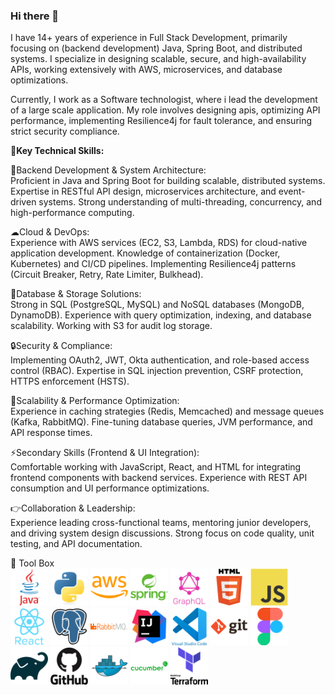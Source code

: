 ### Hi there 👋

I have 14+ years of experience in Full Stack Development, primarily focusing on (backend development) Java, Spring Boot, and distributed systems. I specialize in designing scalable, secure, and high-availability APIs, working extensively with AWS, microservices, and database optimizations.

Currently, I work as a Software technologist, where i lead the development of a large scale application. My role involves designing apis, optimizing API performance, implementing Resilience4j for fault tolerance, and ensuring strict security compliance.

📌**Key Technical Skills:**<br>

🚩Backend Development & System Architecture:<br>
Proficient in Java and Spring Boot for building scalable, distributed systems.
Expertise in RESTful API design, microservices architecture, and event-driven systems.
Strong understanding of multi-threading, concurrency, and high-performance computing.

☁Cloud & DevOps:<br>
Experience with AWS services (EC2, S3, Lambda, RDS) for cloud-native application development.
Knowledge of containerization (Docker, Kubernetes) and CI/CD pipelines.
Implementing Resilience4j patterns (Circuit Breaker, Retry, Rate Limiter, Bulkhead).

🧱Database & Storage Solutions:<br>
Strong in SQL (PostgreSQL, MySQL) and NoSQL databases (MongoDB, DynamoDB).
Experience with query optimization, indexing, and database scalability.
Working with S3 for audit log storage.

🔒Security & Compliance:<br>
Implementing OAuth2, JWT, Okta authentication, and role-based access control (RBAC).
Expertise in SQL injection prevention, CSRF protection, HTTPS enforcement (HSTS).

🚀Scalability & Performance Optimization:<br>
Experience in caching strategies (Redis, Memcached) and message queues (Kafka, RabbitMQ).
Fine-tuning database queries, JVM performance, and API response times.

⚡Secondary Skills (Frontend & UI Integration):<br>
Comfortable working with JavaScript, React, and HTML for integrating frontend components with backend services.
Experience with REST API consumption and UI performance optimizations.

👉Collaboration & Leadership:<br>
Experience leading cross-functional teams, mentoring junior developers, and driving system design discussions.
Strong focus on code quality, unit testing, and API documentation.

🧰 Tool Box<br>
<img src="https://github.com/devicons/devicon/blob/master/icons/java/java-original-wordmark.svg" alt="java" width="60" height="60"/>
<img src="https://github.com/devicons/devicon/blob/master/icons/python/python-original.svg" alt="java" width="60" height="60"/>
<img src="https://github.com/devicons/devicon/blob/master/icons/amazonwebservices/amazonwebservices-plain-wordmark.svg" alt="java" width="60" height="60"/>
<img src="https://github.com/devicons/devicon/blob/master/icons/spring/spring-original-wordmark.svg" alt="git" width="60" height="60"/>
<img src="https://github.com/devicons/devicon/blob/master/icons/graphql/graphql-plain-wordmark.svg" alt="java" width="60" height="60"/>
<img src="https://github.com/devicons/devicon/blob/master/icons/html5/html5-original-wordmark.svg" alt="java" width="60" height="60"/>
<img src="https://github.com/devicons/devicon/blob/master/icons/javascript/javascript-original.svg" alt="javascript" width="60" height="60"/>
<img src="https://github.com/devicons/devicon/blob/master/icons/react/react-original-wordmark.svg" alt="java" width="60" height="60"/>
<img src="https://github.com/devicons/devicon/blob/master/icons/postgresql/postgresql-original.svg" alt="java" width="60" height="60"/>
<img src="https://github.com/devicons/devicon/blob/master/icons/rabbitmq/rabbitmq-original-wordmark.svg" alt="java" width="60" height="60"/>
<img src="https://github.com/devicons/devicon/blob/master/icons/intellij/intellij-original.svg" alt="java" width="60" height="60"/>
<img src="https://github.com/devicons/devicon/blob/master/icons/vscode/vscode-original-wordmark.svg" alt="java" width="60" height="60"/>
<img src="https://github.com/devicons/devicon/blob/master/icons/git/git-original-wordmark.svg" alt="git" width="60" height="60"/>
<img src="https://github.com/devicons/devicon/blob/master/icons/figma/figma-original.svg" alt="java" width="60" height="60"/>
<img src="https://github.com/devicons/devicon/blob/master/icons/gradle/gradle-original.svg" alt="java" width="60" height="60"/>
<img src="https://github.com/devicons/devicon/blob/master/icons/github/github-original-wordmark.svg" alt="java" width="60" height="60"/>
<img src="https://github.com/devicons/devicon/blob/master/icons/docker/docker-original.svg" alt="java" width="60" height="60"/>
<img src="https://github.com/devicons/devicon/blob/master/icons/cucumber/cucumber-plain-wordmark.svg" alt="java" width="60" height="60"/>
<img src="https://github.com/devicons/devicon/blob/master/icons/terraform/terraform-original-wordmark.svg" alt="java" width="60" height="60"/>

